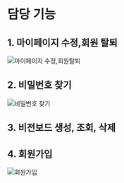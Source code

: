 # 담당 기능

## 1. 마이페이지 수정,회원 탈퇴
![마이페이지 수정,회원탈퇴](https://github.com/hjkim1137/visionary-mirror/assets/127932075/269a3c74-167e-4d9a-8ce0-f25f25fa597e)

## 2. 비밀번호 찾기
![비밀번호 찾기](https://github.com/hjkim1137/visionary-mirror/assets/127932075/e559d10f-ef14-4c04-8d8e-f39efdc22b6e)

## 3. 비전보드 생성, 조회, 삭제

## 4. 회원가입
![회원가입](https://github.com/hjkim1137/visionary-mirror/assets/127932075/870ea37f-0611-4aed-91ce-d26dcaf8482d)

